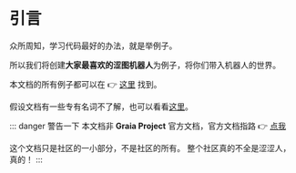 # 引言

众所周知，学习代码最好的办法，就是举例子。

所以我们将创建**大家最喜欢的涩图机器人**为例子，将你们带入机器人的世界。

本文档的所有例子都可以在 :point_right: [这里](https://github.com/GraiaCommunity/EroEroBot) 找到。

假设文档有一些专有名词不了解，也可以看看[这里](./terms)。

::: danger 警告一下
本文档非 **Graia Project** 官方文档，官方文档指路
:point_right: [点我](https://graia.cn)

这个文档只是社区的一小部分，不是社区的所有。
整个社区真的不全是涩涩人，真的！
:::
